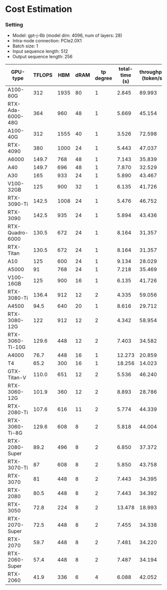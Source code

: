 # Cost Estimation
### Setting
- Model: gpt-j-6b (model dim: 4096, num of layers: 28)
- Intra-node connection: PCIe2.0X1
- Batch size: 1
- Input sequence length: 512
- Output sequence length: 256

| GPU-type  | TFLOPS  | HBM | dRAM  | tp degree | total-time (s) | throughput (token/s) |
|----|----|----|----|----|----|----|
|A100-80G|312|1935|80|1|2.845|89.993|
|RTX-Ada-6000-48G|364|960|48|1|5.669|45.154|
|A100-40G|312|1555|40|1|3.526|72.598|
|RTX-4090|380|1000|24|1|5.443|47.037|
|A6000|149.7|768|48|1|7.143|35.839|
|A40|149.7|696|48|1|7.870|32.529|
|A30|165|933|24|1|5.890|43.467|
|V100-32GB|125|900|32|1|6.135|41.726|
|RTX-3090-Ti|142.5|1008|24|1|5.476|46.752|
|RTX-3090|142.5|935|24|1|5.894|43.436|
|RTX-Quadro-6000|130.5|672|24|1|8.164|31.357|
|RTX-Titan|130.5|672|24|1|8.164|31.357|
|A10|125|600|24|1|9.134|28.029|
|A5000|91|768|24|1|7.218|35.469|
|V100-16GB|125|900|16|1|6.135|41.726|
|RTX-3080-Ti|136.4|912|12|2|4.335|59.056|
|A4500|94.5|640|20|1|8.616|29.712|
|RTX-3080-12G|122|912|12|2|4.342|58.954|
|RTX-3060-Ti-10G|129.6|448|12|2|7.403|34.582|
|A4000|76.7|448|16|1|12.273|20.859|
|T4|65.2|300|16|1|18.256|14.023|
|GTX-Titan-V|110.0|651|12|2|5.536|46.240|
|RTX-3060-12G|101.9|360|12|2|8.893|28.786|
|RTX-2080-Ti|107.6|616|11|2|5.774|44.339|
|RTX-3060-Ti-8G|129.6|608|8|2|5.818|44.004|
|RTX-2080-Super|89.2|496|8|2|6.850|37.372|
|RTX-3070-Ti|87|608|8|2|5.850|43.758|
|RTX-3070|81|448|8|2|7.443|34.395|
|RTX-2080|80.5|448|8|2|7.443|34.392|
|RTX-3050|72.8|224|8|2|13.478|18.993|
|RTX-2070-Super|72.5|448|8|2|7.455|34.338|
|RTX-2070|59.7|448|8|2|7.481|34.220|
|RTX-2060-Super|57.4|448|8|2|7.487|34.194|
|RTX-2060|41.9|336|6|4|6.088|42.052|
